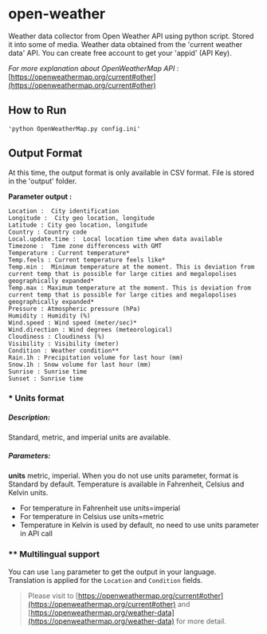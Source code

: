 

# open-weather
Weather data collector from Open Weather API using python script. Stored it into some of media. Weather data obtained from the 'current weather data' API. You can create free account to get your 'appid' (API Key).

*For more explanation about OpenWeatherMap API :*
[https://openweathermap.org/current#other](https://openweathermap.org/current#other)


## How to Run
	'python OpenWeatherMap.py config.ini'

## Output Format
At this time, the output format is only available in CSV format. File is stored in the 'output' folder.

**Parameter output :**

    Location :  City identification  
    Longitude :  City geo location, longitude
    Latitude : City geo location, longitude
    Country : Country code
    Local.update.time :  Local location time when data available
    Timezone :  Time zone differencess with GMT
    Temperature : Current temperature*
    Temp.feels : Current temperature feels like*
    Temp.min :  Minimum temperature at the moment. This is deviation from current temp that is possible for large cities and megalopolises geographically expanded*
    Temp.max : Maximum temperature at the moment. This is deviation from current temp that is possible for large cities and megalopolises geographically expanded*
    Pressure : Atmospheric pressure (hPa)
    Humidity : Humidity (%)
    Wind.speed : Wind speed (meter/sec)*
    Wind.direction : Wind degrees (meteorological)
    Cloudiness : Cloudiness (%)
    Visibility : Visibility (meter)
    Condition : Weather condition**
    Rain.1h : Precipitation volume for last hour (mm)
    Snow.1h : Snow volume for last hour (mm)
    Sunrise : Sunrise time
    Sunset : Sunrise time


### * Units format
##### Description:
Standard, metric, and imperial units are available.
##### Parameters:

**units**  metric, imperial. When you do not use units parameter, format is Standard by default.
Temperature is available in Fahrenheit, Celsius and Kelvin units.

-   For temperature in Fahrenheit use units=imperial
-   For temperature in Celsius use units=metric
-   Temperature in Kelvin is used by default, no need to use units parameter in API call

### ** Multilingual support

You can use  `lang`  parameter to get the output in your language.  
Translation is applied for the  `Location`  and  `Condition`  fields.

> Please visit to [https://openweathermap.org/current#other](https://openweathermap.org/current#other) 
> and [https://openweathermap.org/weather-data](https://openweathermap.org/weather-data)
> for more detail.
